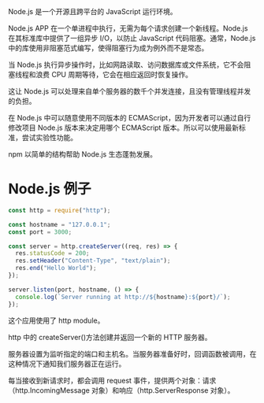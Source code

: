 Node.js 是一个开源且跨平台的 JavaScript 运行环境。

Node.js APP 在一个单进程中执行，无需为每个请求创建一个新线程。Node.js 在其标准库中提供了一组异步 I/O，以防止 JavaScript 代码阻塞。通常，Node.js 中的库使用非阻塞范式编写，使得阻塞行为成为例外而不是常态。

当 Node.js 执行异步操作时，比如网路读取、访问数据库或文件系统，它不会阻塞线程和浪费 CPU 周期等待，它会在相应返回时恢复操作。

这让 Node.js 可以处理来自单个服务器的数千个并发连接，且没有管理线程并发的负担。

在 Node.js 中可以随意使用不同版本的 ECMAScript，因为开发者可以通过自行修改项目 Node.js 版本来决定用哪个 ECMAScript 版本。所以可以使用最新标准，尝试实验性功能。

npm 以简单的结构帮助 Node.js 生态蓬勃发展。

# Node.js 例子

```js
const http = require("http");

const hostname = "127.0.0.1";
const port = 3000;

const server = http.createServer((req, res) => {
  res.statusCode = 200;
  res.setHeader("Content-Type", "text/plain");
  res.end("Hello World");
});

server.listen(port, hostname, () => {
  console.log(`Server running at http://${hostname}:${port}/`);
});
```

这个应用使用了 http module。

http 中的 createServer()方法创建并返回一个新的 HTTP 服务器。

服务器设置为监听指定的端口和主机名。当服务器准备好时，回调函数被调用，在这种情况下通知我们服务器正在运行。

每当接收到新请求时，都会调用 request 事件，提供两个对象：请求（http.IncomingMessage 对象）和响应（http.ServerResponse 对象）。
